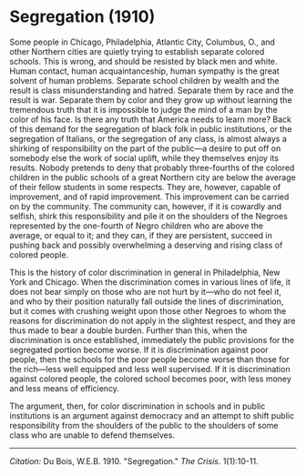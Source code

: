 <!--
title:   Segregation
author:  Du Bois, W.E.B.
journal: The Crisis
year:    1910
volume:  1
issue:   1
pages:   10-11
-->
# Segregation (1910)


Some people in Chicago, Philadelphia, Atlantic City, Columbus, O., and other Northern cities are quietly trying to establish separate colored schools. This is wrong, and should be resisted by black men and white. Human contact, human acquaintanceship, human sympathy is the great solvent of human problems. Separate school children by wealth and the result is class misunderstanding and hatred. Separate them by race and the result is war. Separate them by color and they grow up without learning the tremendous truth that it is impossible to judge the mind of a man by the color of his face. Is there any truth that America needs to learn more? Back of this demand for the segregation of black folk in public institutions, or the segregation of Italians, or the segregation of any class, is almost always a shirking of responsibility on the part of the public—a desire to put off on somebody else the work of social uplift, while they themselves enjoy its results. Nobody pretends to deny that probably three-fourths of the colored children in the public schools of a great Northern city are below the average of their fellow students in some respects. They are, however, capable of improvement, and of rapid improvement. This improvement can be carried on by the community. The community can, however, if it is cowardly and selfish, shirk this responsibility and pile it on the shoulders of the Negroes represented by the one-fourth of Negro children who are above the average, or equal to it; and they can, if they are persistent, succeed in pushing back and possibly overwhelming a deserving and rising class of colored people.

This is the history of color discrimination in general in Philadelphia, New York and Chicago. When the discrimination comes in various lines of life, it does not bear simply on those who are not hurt by it—who do not feel it, and who by their position naturally fall outside the lines of discrimination, but it comes with crushing weight upon those other Negroes to whom the reasons for discrimination do not apply in the slightest respect, and they are thus made to bear a double burden. Further than this, when the discrimination is once established, immediately the public provisions for the segregated portion become worse. If it is discrimination against poor people, then the schools for the poor people become worse than those for the rich—less well equipped and less well supervised. If it is discrimination against colored people, the colored school becomes poor, with less money and less means of efficiency.

The argument, then, for color discrimination in schools and in public institutions is an argument against democracy and an attempt to shift public responsibility from the shoulders of the public to the shoulders of some class who are unable to defend themselves.

______________
*Citation:* Du Bois, W.E.B. 1910. "Segregation." *The Crisis*. 1(1):10-11.
